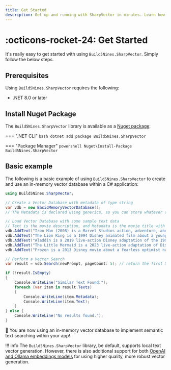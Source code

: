 ```yaml
---
title: Get Started
description: Get up and running with SharpVector in minutes. Learn how to install, initialize, and begin storing and searching vectorized text data.
---
```

# :octicons-rocket-24: Get Started

It's really easy to get started with using `Build5Nines.SharpVector`. Simply follow the below steps.

## Prerequisites

Using `Build5Nines.SharpVector` requires the following:

- .NET 8.0 or later

## Install Nuget Package

The `Build5Nines.SharpVector` library is available as a [Nuget package](https://www.nuget.org/packages/Build5Nines.SharpVector):

=== ".NET CLI"
    ```bash
    dotnet add package Build5Nines.SharpVector
    ```

=== "Package Manager"
    ```powershell
    Nuget\Install-Package Build5Nines.SharpVector
    ```

## Basic example

The following is a basic example of using `Build5Nines.SharpVector` to create and use an in-memory vector database within a C# application:

```csharp
using Build5Nines.SharpVector;

// Create a Vector Database with metadata of type string
var vdb = new BasicMemoryVectorDatabase();
// The Metadata is declared using generics, so you can store whatever data you need there.

// Load Vector Database with some sample text data
// Text is the movie description, and Metadata is the movie title with release year in this example
vdb.AddText("Iron Man (2008) is a Marvel Studios action, adventure, and sci-fi movie about Tony Stark (Robert Downey Jr.), a billionaire inventor and weapons developer who is kidnapped by terrorists and forced to build a weapon. Instead, Tony uses his ingenuity to build a high-tech suit of armor and escape, becoming the superhero Iron Man. He then returns to the United States to refine the suit and use it to fight crime and terrorism.", "Iron Man (2008)");
vdb.AddText("The Lion King is a 1994 Disney animated film about a young lion cub named Simba who is the heir to the throne of an African savanna.", "The Lion King (1994)");
vdb.AddText("Aladdin is a 2019 live-action Disney adaptation of the 1992 animated classic of the same name about a street urchin who finds a magic lamp and uses a genie's wishes to become a prince so he can marry Princess Jasmine.", "Alladin (2019)");
vdb.AddText("The Little Mermaid is a 2023 live-action adaptation of Disney's 1989 animated film of the same name. The movie is about Ariel, the youngest of King Triton's daughters, who is fascinated by the human world and falls in love with Prince Eric.", "The Little Mermaid");
vdb.AddText("Frozen is a 2013 Disney movie about a fearless optimist named Anna who sets off on a journey to find her sister Elsa, whose icy powers have trapped their kingdom in eternal winter.", "Frozen (2013)");

// Perform a Vector Search
var result = vdb.Search(newPrompt, pageCount: 5); // return the first 5 results

if (!result.IsEmpty)
{
    Console.WriteLine("Similar Text Found:");
    foreach (var item in result.Texts)
    {
        Console.WriteLine(item.Metadata);
        Console.WriteLine(item.Text);
    }
} else {
    Console.WriteLine("No results found.");
}
```

🚀 You are now using an in-memory vector database to implement semantic text searching within your app!

!!! info
    The `Build5Nines.SharpVector` library, be default, supports local text vector generation. However, there is also additional support for both [OpenAI and Ollama embeddings models](../embeddings) for using higher quality, more robust vector generation.
